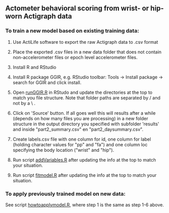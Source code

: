 ## Actometer behavioral scoring from wrist- or hip-worn Actigraph data

### To train a new model based on existing training data:

1. Use ActiLife software to export the raw Actigraph data to .csv format
2. Place the exported .csv files in a new data folder that does not contain non-accelerometer files or epoch level accelerometer files.
3. Install R and RStudio
4. Install R package GGIR, e.g. RStudio toolbar: Tools -> Install package -> search for GGIR and click install.
5. Open [runGGIR.R](/runGGIR.R) in RStudo and update the directories at the top to match you file structure.
Note that folder paths are separated by / and not by a \ .
6. Click on 'Source' button. If all goes well this will results after a while (depends on how many files you are processing) in a new folder structure in the output directory you specified with subfolder 'results' and inside "part2_summary.csv" en "part2_daysummary.csv".

7. Create labels.csv file with one column for id, one column for label (holding character values for "pp" and "fa") and one column loc specifying the body location ("wrist" and "hip").
8. Run script [addVariables.R](/addVariables.R) after updating the info at the top to match your situation.
9. Run script [fitmodel.R](/fitmodel.R) after updating the info at the top to match your situation.

### To apply previously trained model on new data:

See script [howtoapplymodel.R](howtoapplymodel.R), where step 1 is the same as step 1-6 above.
